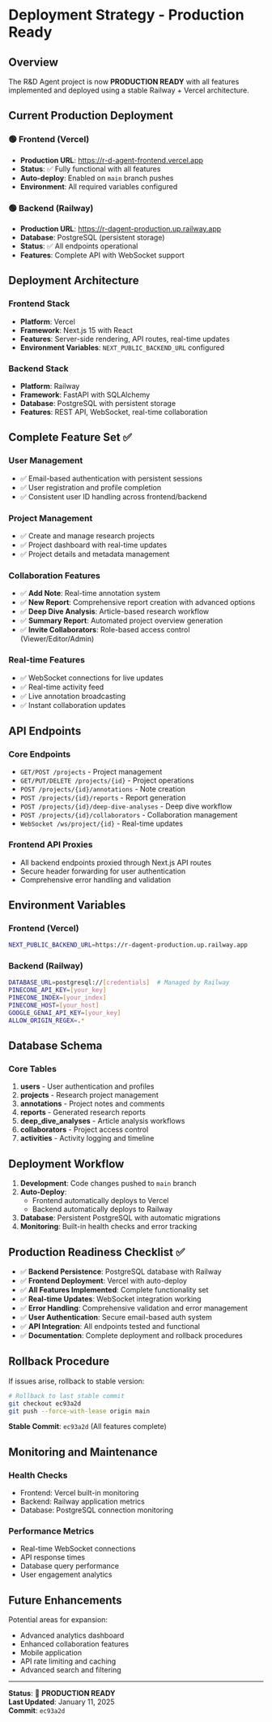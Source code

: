 # Deployment Strategy - Production Ready

## Overview
The R&D Agent project is now **PRODUCTION READY** with all features implemented and deployed using a stable Railway + Vercel architecture.

## Current Production Deployment

### 🟢 **Frontend (Vercel)**
- **Production URL**: https://r-d-agent-frontend.vercel.app
- **Status**: ✅ Fully functional with all features
- **Auto-deploy**: Enabled on `main` branch pushes
- **Environment**: All required variables configured

### 🟢 **Backend (Railway)**
- **Production URL**: https://r-dagent-production.up.railway.app
- **Database**: PostgreSQL (persistent storage)
- **Status**: ✅ All endpoints operational
- **Features**: Complete API with WebSocket support

## Deployment Architecture

### Frontend Stack
- **Platform**: Vercel
- **Framework**: Next.js 15 with React
- **Features**: Server-side rendering, API routes, real-time updates
- **Environment Variables**: `NEXT_PUBLIC_BACKEND_URL` configured

### Backend Stack
- **Platform**: Railway
- **Framework**: FastAPI with SQLAlchemy
- **Database**: PostgreSQL with persistent storage
- **Features**: REST API, WebSocket, real-time collaboration

## Complete Feature Set ✅

### User Management
- ✅ Email-based authentication with persistent sessions
- ✅ User registration and profile completion
- ✅ Consistent user ID handling across frontend/backend

### Project Management
- ✅ Create and manage research projects
- ✅ Project dashboard with real-time updates
- ✅ Project details and metadata management

### Collaboration Features
- ✅ **Add Note**: Real-time annotation system
- ✅ **New Report**: Comprehensive report creation with advanced options
- ✅ **Deep Dive Analysis**: Article-based research workflow
- ✅ **Summary Report**: Automated project overview generation
- ✅ **Invite Collaborators**: Role-based access control (Viewer/Editor/Admin)

### Real-time Features
- ✅ WebSocket connections for live updates
- ✅ Real-time activity feed
- ✅ Live annotation broadcasting
- ✅ Instant collaboration updates

## API Endpoints

### Core Endpoints
- `GET/POST /projects` - Project management
- `GET/PUT/DELETE /projects/{id}` - Project operations
- `POST /projects/{id}/annotations` - Note creation
- `POST /projects/{id}/reports` - Report generation
- `POST /projects/{id}/deep-dive-analyses` - Deep dive workflow
- `POST /projects/{id}/collaborators` - Collaboration management
- `WebSocket /ws/project/{id}` - Real-time updates

### Frontend API Proxies
- All backend endpoints proxied through Next.js API routes
- Secure header forwarding for user authentication
- Comprehensive error handling and validation

## Environment Variables

### Frontend (Vercel)
```bash
NEXT_PUBLIC_BACKEND_URL=https://r-dagent-production.up.railway.app
```

### Backend (Railway)
```bash
DATABASE_URL=postgresql://[credentials]  # Managed by Railway
PINECONE_API_KEY=[your_key]
PINECONE_INDEX=[your_index]
PINECONE_HOST=[your_host]
GOOGLE_GENAI_API_KEY=[your_key]
ALLOW_ORIGIN_REGEX=.*
```

## Database Schema

### Core Tables
1. **users** - User authentication and profiles
2. **projects** - Research project management
3. **annotations** - Project notes and comments
4. **reports** - Generated research reports
5. **deep_dive_analyses** - Article analysis workflows
6. **collaborators** - Project access control
7. **activities** - Activity logging and timeline

## Deployment Workflow

1. **Development**: Code changes pushed to `main` branch
2. **Auto-Deploy**: 
   - Frontend automatically deploys to Vercel
   - Backend automatically deploys to Railway
3. **Database**: Persistent PostgreSQL with automatic migrations
4. **Monitoring**: Built-in health checks and error tracking

## Production Readiness Checklist ✅

- ✅ **Backend Persistence**: PostgreSQL database with Railway
- ✅ **Frontend Deployment**: Vercel with auto-deploy
- ✅ **All Features Implemented**: Complete functionality set
- ✅ **Real-time Updates**: WebSocket integration working
- ✅ **Error Handling**: Comprehensive validation and error management
- ✅ **User Authentication**: Secure email-based auth system
- ✅ **API Integration**: All endpoints tested and functional
- ✅ **Documentation**: Complete deployment and rollback procedures

## Rollback Procedure

If issues arise, rollback to stable version:

```bash
# Rollback to last stable commit
git checkout ec93a2d
git push --force-with-lease origin main
```

**Stable Commit**: `ec93a2d` (All features complete)

## Monitoring and Maintenance

### Health Checks
- Frontend: Vercel built-in monitoring
- Backend: Railway application metrics
- Database: PostgreSQL connection monitoring

### Performance Metrics
- Real-time WebSocket connections
- API response times
- Database query performance
- User engagement analytics

## Future Enhancements

Potential areas for expansion:
- Advanced analytics dashboard
- Enhanced collaboration features
- Mobile application
- API rate limiting and caching
- Advanced search and filtering

---

**Status**: 🚀 **PRODUCTION READY**  
**Last Updated**: January 11, 2025  
**Commit**: `ec93a2d`

